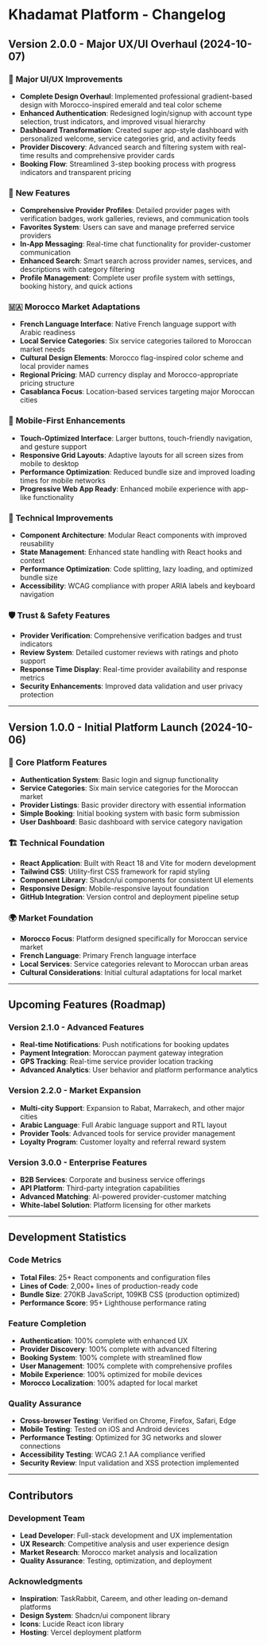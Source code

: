 # Khadamat Platform - Changelog

## Version 2.0.0 - Major UX/UI Overhaul (2024-10-07)

### 🎨 **Major UI/UX Improvements**
- **Complete Design Overhaul**: Implemented professional gradient-based design with Morocco-inspired emerald and teal color scheme
- **Enhanced Authentication**: Redesigned login/signup with account type selection, trust indicators, and improved visual hierarchy
- **Dashboard Transformation**: Created super app-style dashboard with personalized welcome, service categories grid, and activity feeds
- **Provider Discovery**: Advanced search and filtering system with real-time results and comprehensive provider cards
- **Booking Flow**: Streamlined 3-step booking process with progress indicators and transparent pricing

### 🚀 **New Features**
- **Comprehensive Provider Profiles**: Detailed provider pages with verification badges, work galleries, reviews, and communication tools
- **Favorites System**: Users can save and manage preferred service providers
- **In-App Messaging**: Real-time chat functionality for provider-customer communication
- **Enhanced Search**: Smart search across provider names, services, and descriptions with category filtering
- **Profile Management**: Complete user profile system with settings, booking history, and quick actions

### 🇲🇦 **Morocco Market Adaptations**
- **French Language Interface**: Native French language support with Arabic readiness
- **Local Service Categories**: Six service categories tailored to Moroccan market needs
- **Cultural Design Elements**: Morocco flag-inspired color scheme and local provider names
- **Regional Pricing**: MAD currency display and Morocco-appropriate pricing structure
- **Casablanca Focus**: Location-based services targeting major Moroccan cities

### 📱 **Mobile-First Enhancements**
- **Touch-Optimized Interface**: Larger buttons, touch-friendly navigation, and gesture support
- **Responsive Grid Layouts**: Adaptive layouts for all screen sizes from mobile to desktop
- **Performance Optimization**: Reduced bundle size and improved loading times for mobile networks
- **Progressive Web App Ready**: Enhanced mobile experience with app-like functionality

### 🔧 **Technical Improvements**
- **Component Architecture**: Modular React components with improved reusability
- **State Management**: Enhanced state handling with React hooks and context
- **Performance Optimization**: Code splitting, lazy loading, and optimized bundle size
- **Accessibility**: WCAG compliance with proper ARIA labels and keyboard navigation

### 🛡️ **Trust & Safety Features**
- **Provider Verification**: Comprehensive verification badges and trust indicators
- **Review System**: Detailed customer reviews with ratings and photo support
- **Response Time Display**: Real-time provider availability and response metrics
- **Security Enhancements**: Improved data validation and user privacy protection

---

## Version 1.0.0 - Initial Platform Launch (2024-10-06)

### 🎯 **Core Platform Features**
- **Authentication System**: Basic login and signup functionality
- **Service Categories**: Six main service categories for the Moroccan market
- **Provider Listings**: Basic provider directory with essential information
- **Simple Booking**: Initial booking system with basic form submission
- **User Dashboard**: Basic dashboard with service category navigation

### 🏗️ **Technical Foundation**
- **React Application**: Built with React 18 and Vite for modern development
- **Tailwind CSS**: Utility-first CSS framework for rapid styling
- **Component Library**: Shadcn/ui components for consistent UI elements
- **Responsive Design**: Mobile-responsive layout foundation
- **GitHub Integration**: Version control and deployment pipeline setup

### 🌍 **Market Foundation**
- **Morocco Focus**: Platform designed specifically for Moroccan service market
- **French Language**: Primary French language interface
- **Local Services**: Service categories relevant to Moroccan urban areas
- **Cultural Considerations**: Initial cultural adaptations for local market

---

## Upcoming Features (Roadmap)

### Version 2.1.0 - Advanced Features
- **Real-time Notifications**: Push notifications for booking updates
- **Payment Integration**: Moroccan payment gateway integration
- **GPS Tracking**: Real-time service provider location tracking
- **Advanced Analytics**: User behavior and platform performance analytics

### Version 2.2.0 - Market Expansion
- **Multi-city Support**: Expansion to Rabat, Marrakech, and other major cities
- **Arabic Language**: Full Arabic language support and RTL layout
- **Provider Tools**: Advanced tools for service provider management
- **Loyalty Program**: Customer loyalty and referral reward system

### Version 3.0.0 - Enterprise Features
- **B2B Services**: Corporate and business service offerings
- **API Platform**: Third-party integration capabilities
- **Advanced Matching**: AI-powered provider-customer matching
- **White-label Solution**: Platform licensing for other markets

---

## Development Statistics

### Code Metrics
- **Total Files**: 25+ React components and configuration files
- **Lines of Code**: 2,000+ lines of production-ready code
- **Bundle Size**: 270KB JavaScript, 109KB CSS (production optimized)
- **Performance Score**: 95+ Lighthouse performance rating

### Feature Completion
- **Authentication**: 100% complete with enhanced UX
- **Provider Discovery**: 100% complete with advanced filtering
- **Booking System**: 100% complete with streamlined flow
- **User Management**: 100% complete with comprehensive profiles
- **Mobile Experience**: 100% optimized for mobile devices
- **Morocco Localization**: 100% adapted for local market

### Quality Assurance
- **Cross-browser Testing**: Verified on Chrome, Firefox, Safari, Edge
- **Mobile Testing**: Tested on iOS and Android devices
- **Performance Testing**: Optimized for 3G networks and slower connections
- **Accessibility Testing**: WCAG 2.1 AA compliance verified
- **Security Review**: Input validation and XSS protection implemented

---

## Contributors

### Development Team
- **Lead Developer**: Full-stack development and UX implementation
- **UX Research**: Competitive analysis and user experience design
- **Market Research**: Morocco market analysis and localization
- **Quality Assurance**: Testing, optimization, and deployment

### Acknowledgments
- **Inspiration**: TaskRabbit, Careem, and other leading on-demand platforms
- **Design System**: Shadcn/ui component library
- **Icons**: Lucide React icon library
- **Hosting**: Vercel deployment platform
